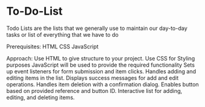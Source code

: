 # To-Do-List
Todo Lists are the lists that we generally use to maintain our day-to-day tasks or list of everything that we have to do

Prerequisites:
HTML
CSS
JavaScript

Approach:
Use HTML to give structure to your project.
Use CSS for Styling purposes
JavaScript will be used to provide the required functionality
Sets up event listeners for form submission and item clicks.
Handles adding and editing items in the list.
Displays success messages for add and edit operations.
Handles item deletion with a confirmation dialog.
Enables button based on provided reference and button ID.
Interactive list for adding, editing, and deleting items.
